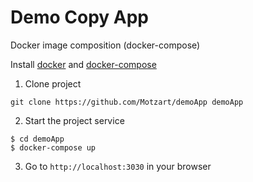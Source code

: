 # Demo Copy App
Docker image composition (docker-compose)

Install [docker](https://docs.docker.com/engine/getstarted/step_one/) and [docker-compose](https://docs.docker.com/compose/install/)  

1. Clone project
```
git clone https://github.com/Motzart/demoApp demoApp
```
2. Start the project service
```
$ cd demoApp
$ docker-compose up
```

3. Go to `http://localhost:3030` in your browser